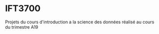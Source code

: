 # IFT3700
 Projets du cours d'introduction a la science des données réalisé au cours du trimestre A19
